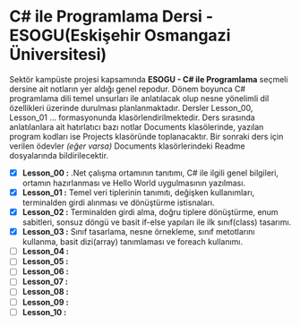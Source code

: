# C# ile Programlama Dersi - ESOGU(Eskişehir Osmangazi Üniversitesi)

Sektör kampüste projesi kapsamında **ESOGU - C# ile Programlama** seçmeli dersine ait notların yer aldığı genel repodur. Dönem boyunca C# programlama dili temel unsurları ile anlatılacak olup nesne yönelimli dil özellikleri üzerinde durulması planlanmaktadır. Dersler Lesson_00, Lesson_01 ... formasyonunda klasörlendirilmektedir. Ders sırasında anlatılanlara ait hatırlatıcı bazı notlar Documents klasölerinde, yazılan program kodları ise Projects klasöründe toplanacaktır. Bir sonraki ders için verilen ödevler _(eğer varsa)_ Documents klasörlerindeki Readme dosyalarında bildirilecektir.

- [x] **Lesson_00 :** .Net çalışma ortamının tanıtımı, C# ile ilgili genel bilgileri, ortamın hazırlanması ve Hello World uygulmasının yazılması.
- [x] **Lesson_01 :** Temel veri tiplerinin tanımıtı, değişken kullanımları, terminalden girdi alınması ve dönüştürme istisnaları.
- [x] **Lesson_02 :** Terminalden girdi alma, doğru tiplere dönüştürme, enum sabitleri, sonsuz döngü ve basit if-else yapıları ile ilk sınıf(class) tasarımı.
- [x] **Lesson_03 :** Sınıf tasarlama, nesne örnekleme, sınıf metotlarını kullanma, basit dizi(array) tanımlaması ve foreach kullanımı.
- [ ] **Lesson_04 :**
- [ ] **Lesson_05 :**
- [ ] **Lesson_06 :**
- [ ] **Lesson_07 :**
- [ ] **Lesson_08 :**
- [ ] **Lesson_09 :**
- [ ] **Lesson_10 :**
